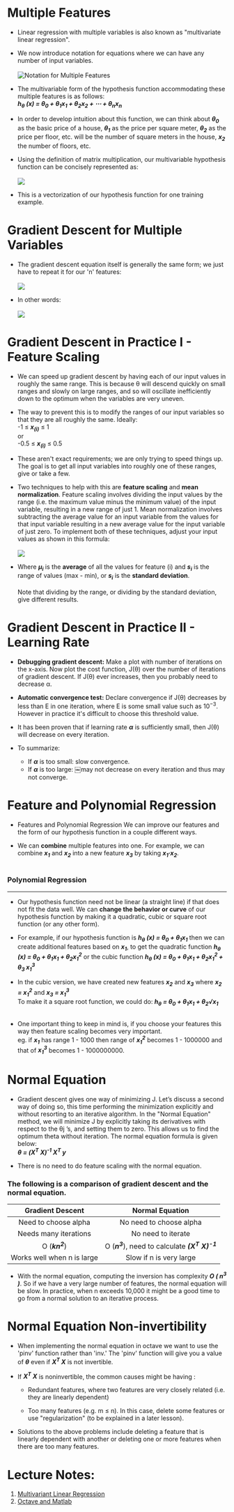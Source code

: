 # Multiple Features

* Linear regression with multiple variables is also known as "multivariate linear regression".

* We now introduce notation for equations where we can have any number of input variables.  <br/><br/>
![Notation for Multiple Features](/Assets/Multiple%20Features%201.png "Notation for Multiple Features")

* The multivariable form of the hypothesis function accommodating these multiple features is as follows:  
***h<sub>θ</sub> (x) = θ<sub>0</sub> + θ<sub>1</sub>x<sub>1</sub> + θ<sub>2</sub>x<sub>2</sub> + &ctdot; + θ<sub>n</sub>x<sub>n</sub>***

* In order to develop intuition about this function, we can think about ***θ<sub>0</sub>*** as the basic price of a house, ***θ<sub>1</sub>*** as the price per square meter, ***θ<sub>2</sub>*** as the price per floor, etc.  will be the number of square meters in the house, ***x<sub>2</sub>*** the number of floors, etc.

* Using the definition of matrix multiplication, our multivariable hypothesis function can be concisely represented as:  <br/><br/>
![](/Assets/Multiple%20Features%202.png )

* This is a vectorization of our hypothesis function for one training example.

# Gradient Descent for Multiple Variables

* The gradient descent equation itself is generally the same form; we just have to repeat it for our 'n' features:  <br/><br/>
![](/Assets/Gradient%20Descent%20For%20Multiple%20Features%201.png)  

* In other words:  <br/><br/>
![](/Assets/Gradient%20Descent%20For%20Multiple%20Features%202.png)  

# Gradient Descent in Practice I - Feature Scaling

* We can speed up gradient descent by having each of our input values in roughly the same range. This is because θ will descend quickly on small ranges and slowly on large ranges, and so will oscillate inefficiently down to the optimum when the variables are very uneven.  

* The way to prevent this is to modify the ranges of our input variables so that they are all roughly the same. Ideally:  
-1 &leq; ***x<sub>(i)*** &leq; 1  
or  
-0.5 &leq; ***x<sub>(i)*** &leq; 0.5  

* These aren't exact requirements; we are only trying to speed things up. The goal is to get all input variables into roughly one of these ranges, give or take a few.

* Two techniques to help with this are **feature scaling** and **mean normalization**. Feature scaling involves dividing the input values by the range (i.e. the maximum value minus the minimum value) of the input variable, resulting in a new range of just 1. Mean normalization involves subtracting the average value for an input variable from the values for that input variable resulting in a new average value for the input variable of just zero. To implement both of these techniques, adjust your input values as shown in this formula:  <br/><br/>
![](/Assets/Feature%20Scaling%201.png)  

* Where ***μ<sub>i</sub>*** is the **average** of all the values for feature (i) and ***s<sub>i</sub>*** is the range of values (max - min), or ***s<sub>i</sub>*** is the **standard deviation**.  <br/><br/>
Note that dividing by the range, or dividing by the standard deviation, give different results.

# Gradient Descent in Practice II - Learning Rate

* **Debugging gradient descent:** Make a plot with number of iterations on the x-axis. Now plot the cost function, J(θ) over the number of iterations of gradient descent. If J(θ) ever increases, then you probably need to decrease α.

* **Automatic convergence test:** Declare convergence if J(θ) decreases by less than E in one iteration, where E is some small value such as 10<sup>−3</sup>. However in practice it's difficult to choose this threshold value.

* It has been proven that if learning rate ***α*** is sufficiently small, then J(θ) will decrease on every iteration.  

* To summarize:
    * If ***α*** is too small: slow convergence. 
    * If ***α*** is too large: ￼may not decrease on every iteration and thus may not converge.

# Feature and Polynomial Regression

* Features and Polynomial Regression
We can improve our features and the form of our hypothesis function in a couple different ways.

* We can **combine** multiple features into one. For example, we can combine ***x<sub>1</sub>*** and ***x<sub>2</sub>*** into a new feature ***x<sub>3</sub>*** by taking ***x<sub>1</sub>&#183;x<sub>2</sub>***.  <br/><br/>

### **Polynomial Regression**
---

* Our hypothesis function need not be linear (a straight line) if that does not fit the data well. We can **change the behavior or curve** of our hypothesis function by making it a quadratic, cubic or square root function (or any other form).  

* For example, if our hypothesis function is ***h<sub>θ</sub> (x) = θ<sub>0</sub> + θ<sub>1</sub>x<sub>1</sub>*** then we can create additional features based on ***x<sub>1</sub>***, to get the quadratic function ***h<sub>θ</sub> (x) = θ<sub>0</sub> + θ<sub>1</sub>x<sub>1</sub> + θ<sub>2</sub>x<sub>1</sub><sup>2</sup>*** or the cubic function ***h<sub>θ</sub> (x) = θ<sub>0</sub> + θ<sub>1</sub>x<sub>1</sub> + θ<sub>2</sub>x<sub>1</sub><sup>2</sup> + θ<sub>3 </sub>x<sub>1</sub><sup>3</sup>***  

* In the cubic version, we have created new features ***x<sub>2</sub>*** and ***x<sub>3</sub>*** where ***x<sub>2</sub> = x<sub>1</sub><sup>2</sup>*** and ***x<sub>3</sub> = x<sub>1</sub><sup>3</sup>***  
To make it a square root function, we could do: ***h<sub>θ</sub> =  θ<sub>0</sub> + θ<sub>1</sub>x<sub>1</sub> + θ<sub>2</sub>&#8730;x<sub>1</sub>***  <br/><br/>

* One important thing to keep in mind is, if you choose your features this way then feature scaling becomes very important.  
eg. if ***x<sub>1</sub>*** has range 1 - 1000 then range of ***x<sub>1</sub><sup>2</sup>*** becomes 1 - 1000000 and that of ***x<sub>1</sub><sup>3</sup>*** becomes 1 - 1000000000.

# Normal Equation

* Gradient descent gives one way of minimizing J. Let’s discuss a second way of doing so, this time performing the minimization explicitly and without resorting to an iterative algorithm. In the "Normal Equation" method, we will minimize J by explicitly taking its derivatives with respect to the θj ’s, and setting them to zero. This allows us to find the optimum theta without iteration. The normal equation formula is given below:  
***θ = (X<sup>T</sup> X)<sup>-1</sup> X<sup>T</sup> y***  

* There is no need to do feature scaling with the normal equation.  

### The following is a comparison of gradient descent and the normal equation.  

| Gradient Descent | Normal Equation |
|:---:|:---:|
| Need to choose alpha | No need to choose alpha |
| Needs many iterations | No need to iterate |
| O (***kn<sup>2</sup>***) | O (***n<sup>3</sup>***), need to calculate ***(X<sup>T</sup> X)<sup>-1</sup>*** |
| Works well when n is large | Slow if n is very large |

* With the normal equation, computing the inversion has complexity ***O ( n<sup>3</sup> )***. So if we have a very large number of features, the normal equation will be slow. In practice, when n exceeds 10,000 it might be a good time to go from a normal solution to an iterative process.  

# Normal Equation Non-invertibility

* When implementing the normal equation in octave we want to use the 'pinv' function rather than 'inv.' The 'pinv' function will give you a value of ***θ*** even if ***X<sup>T</sup> X*** is not invertible.  

* If ***X<sup>T</sup> X*** is noninvertible, the common causes might be having :

    * Redundant features, where two features are very closely related (i.e. they are linearly dependent)

    * Too many features (e.g. m ≤ n). In this case, delete some features or use "regularization" (to be explained in a later lesson).

* Solutions to the above problems include deleting a feature that is linearly dependent with another or deleting one or more features when there are too many features.

# Lecture Notes:
1. [Multivariant Linear Regression](/Week%202/Lecture%20Notes/Lecture%204.pdf)
2. [Octave and Matlab](/Week%202/Lecture%20Notes/Lecture%205.pdf)